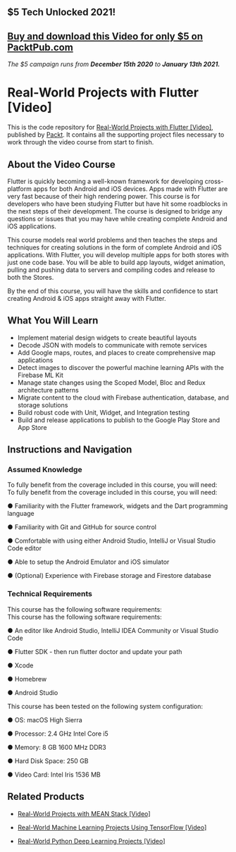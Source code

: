 ## $5 Tech Unlocked 2021!
[Buy and download this Video for only $5 on PacktPub.com](https://www.packtpub.com/product/real-world-projects-with-flutter-video/9781789616033)
-----
*The $5 campaign         runs from __December 15th 2020__ to __January 13th 2021.__*

# Real-World Projects with Flutter [Video]
This is the code repository for [Real-World Projects with Flutter [Video]](https://www.packtpub.com/application-development/real-world-projects-flutter-video?utm_source=github&utm_medium=repository&utm_campaign=9781789616033), published by [Packt](https://www.packtpub.com/?utm_source=github). It contains all the supporting project files necessary to work through the video course from start to finish.
## About the Video Course
Flutter is quickly becoming a well-known framework for developing cross-platform apps for both Android and iOS devices. Apps made with Flutter are very fast because of their high rendering power. This course is for developers who have been studying Flutter but have hit some roadblocks in the next steps of their development. The course is designed to bridge any questions or issues that you may have while creating complete Android and iOS applications.

This course models real world problems and then teaches the steps and techniques for creating solutions in the form of complete Android and iOS applications. With Flutter, you will develop multiple apps for both stores with just one code base. You will be able to build app layouts, widget animation, pulling and pushing data to servers and compiling codes and release to both the Stores.

By the end of this course, you will have the skills and confidence to start creating Android & iOS apps straight away with Flutter.


<H2>What You Will Learn</H2>
<DIV class=book-info-will-learn-text>
<UL>
<LI>Implement material design widgets to create beautiful layouts&nbsp; 
<LI>Decode JSON with models to communicate with remote services&nbsp; 
<LI>Add Google maps, routes, and places to create comprehensive map applications&nbsp; 
<LI>Detect images to discover the powerful machine learning APIs with the Firebase ML Kit&nbsp; 
<LI>Manage state changes using the Scoped Model, Bloc and Redux architecture patterns 
<LI>Migrate content to the cloud with Firebase authentication, database, and storage solutions&nbsp; 
<LI>Build robust code with Unit, Widget, and Integration testing&nbsp; 
<LI>Build and release applications to publish to the Google Play Store and App Store </LI></UL></DIV>

## Instructions and Navigation
### Assumed Knowledge
To fully benefit from the coverage included in this course, you will need:<br/>
To fully benefit from the coverage included in this course, you will need:

●	Familiarity with the Flutter framework, widgets and the Dart programming language

●	Familiarity with Git and GitHub for source control

●	Comfortable with using either Android Studio, IntelliJ or Visual Studio Code editor

●	Able to setup the Android Emulator and iOS simulator

●	(Optional) Experience with Firebase storage and Firestore database

### Technical Requirements
This course has the following software requirements:<br/>
This course has the following software requirements:

●	An editor like Android Studio, IntelliJ IDEA Community or Visual Studio Code

●	Flutter SDK - then run flutter doctor and update your path

●	Xcode

●	Homebrew

●	Android Studio

This course has been tested on the following system configuration:

●	OS: macOS High Sierra

●	Processor: 2.4 GHz Intel Core i5

●	Memory: 8 GB 1600 MHz DDR3

●	Hard Disk Space: 250 GB

●	Video Card: Intel Iris 1536 MB

## Related Products
* [Real-World Projects with MEAN Stack [Video]](https://www.packtpub.com/web-development/real-world-projects-mean-stack-video?utm_source=github&utm_medium=repository&utm_campaign=9781789349566)

* [Real-World Machine Learning Projects Using TensorFlow [Video]](https://www.packtpub.com/big-data-and-business-intelligence/real-world-machine-learning-projects-using-tensorflow-video?utm_source=github&utm_medium=repository&utm_campaign=9781789340174)

* [Real-World Python Deep Learning Projects [Video]](https://www.packtpub.com/big-data-and-business-intelligence/real-world-python-deep-learning-projects-video?utm_source=github&utm_medium=repository&utm_campaign=9781788620161)

